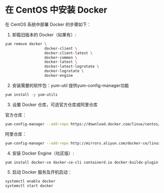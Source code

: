 # 在 CentOS 中安装 Docker

在 CentOS 系统中部署 Docker 的步骤如下：

1. 卸载旧版本的 Docker（如果有）:

```Bash
yum remove docker \
                  docker-client \
                  docker-client-latest \
                  docker-common \
                  docker-latest \
                  docker-latest-logrotate \
                  docker-logrotate \
                  docker-engine
```

2. 安装需要的软件包：yum-util 提供yum-config-manager功能

```Bash
yum install -y yum-utils
```

3. 设置 Docker 仓库，可选官方仓库或阿里仓库

官方仓库：

```Bash
yum-config-manager --add-repo https://download.docker.com/linux/centos/docker-ce.repo
```

阿里仓库：

```Bash
yum-config-manager --add-repo http://mirrors.aliyun.com/docker-ce/linux/centos/docker-ce.repo
```

4. 安装 Docker Engine（社区版）:

```Bash
yum install docker-ce docker-ce-cli containerd.io docker-buildx-plugin docker-compose-plugin
```

5. 启动 Docker 服务及开机启动：

 ```Bash
 systemctl enable docker
 systemctl start docker
 ```